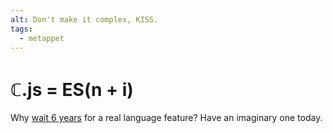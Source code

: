 ```yaml
---
alt: Don't make it complex, KISS.
tags: 
  - metappet
---
```


# ℂ.js = ES(n + i)

Why [wait 6 years](https://github.com/tc39/proposal-pipeline-operator/issues/91) for a
real language feature? Have an imaginary one today.
